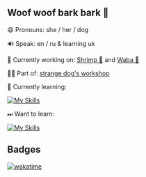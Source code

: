 ## Woof woof bark bark 👋

😄 Pronouns: she / her / dog

🔊 Speak: en / ru & learning uk

🔭 Currently working on: [Shrimp 🦐](https://github.com/kapertdog/shrimp) and [Waba 🔆](https://github.com/kapertdog/waba)

🐕‍🦺 Part of: [strange dog's workshop](https://github.com/strange-dog-s-workshop)

🌱 Currently learning:

[![My Skills](https://skills.thijs.gg/icons?i=py,figma,md,bash,qt,androidstudio)](https://skillicons.dev/)

⏭ Want to learn:

[![My Skills](https://skills.thijs.gg/icons?i=java,kotlin,js,cpp,cs,html)](https://skillicons.dev/)

## Badges
[![wakatime](https://wakatime.com/badge/user/c953efa8-fc06-4e4c-8158-fcc289fcf2e6.svg)](https://wakatime.com/@c953efa8-fc06-4e4c-8158-fcc289fcf2e6)

<!--
**kapertdog/kapertdog** is a ✨ _special_ ✨ repository because its `README.md` (this file) appears on your GitHub profile.

Here are some ideas to get you started:

- 👯 I’m looking to collaborate on ...
- 🤔 I’m looking for help with ...
- 💬 Ask me about ...
- 📫 How to reach me: ...
- ⚡ Fun fact: ...
-->
